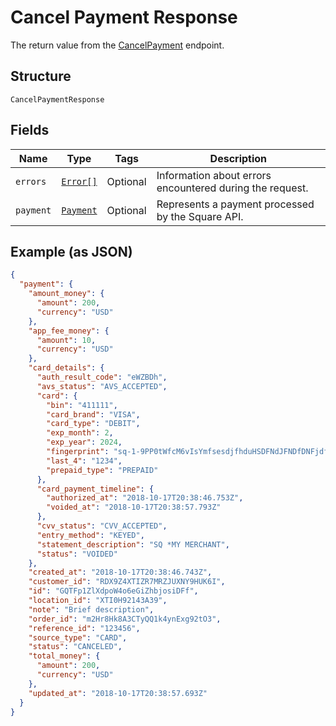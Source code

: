 
# Cancel Payment Response

The return value from the [CancelPayment](#endpoint-payments-cancelpayment) endpoint.

## Structure

`CancelPaymentResponse`

## Fields

| Name | Type | Tags | Description |
|  --- | --- | --- | --- |
| `errors` | [`Error[]`](/doc/models/error.md) | Optional | Information about errors encountered during the request. |
| `payment` | [`Payment`](/doc/models/payment.md) | Optional | Represents a payment processed by the Square API. |

## Example (as JSON)

```json
{
  "payment": {
    "amount_money": {
      "amount": 200,
      "currency": "USD"
    },
    "app_fee_money": {
      "amount": 10,
      "currency": "USD"
    },
    "card_details": {
      "auth_result_code": "eWZBDh",
      "avs_status": "AVS_ACCEPTED",
      "card": {
        "bin": "411111",
        "card_brand": "VISA",
        "card_type": "DEBIT",
        "exp_month": 2,
        "exp_year": 2024,
        "fingerprint": "sq-1-9PP0tWfcM6vIsYmfsesdjfhduHSDFNdJFNDfDNFjdfjpseirDErsaP",
        "last_4": "1234",
        "prepaid_type": "PREPAID"
      },
      "card_payment_timeline": {
        "authorized_at": "2018-10-17T20:38:46.753Z",
        "voided_at": "2018-10-17T20:38:57.793Z"
      },
      "cvv_status": "CVV_ACCEPTED",
      "entry_method": "KEYED",
      "statement_description": "SQ *MY MERCHANT",
      "status": "VOIDED"
    },
    "created_at": "2018-10-17T20:38:46.743Z",
    "customer_id": "RDX9Z4XTIZR7MRZJUXNY9HUK6I",
    "id": "GQTFp1ZlXdpoW4o6eGiZhbjosiDFf",
    "location_id": "XTI0H92143A39",
    "note": "Brief description",
    "order_id": "m2Hr8Hk8A3CTyQQ1k4ynExg92tO3",
    "reference_id": "123456",
    "source_type": "CARD",
    "status": "CANCELED",
    "total_money": {
      "amount": 200,
      "currency": "USD"
    },
    "updated_at": "2018-10-17T20:38:57.693Z"
  }
}
```

